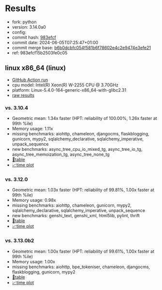 # Results

- fork: python
- version: 3.14.0a0
- config: 
- commit hash: [983efcf](https://github.com/python/cpython/commit/983efcf)
- commit date: 2024-06-05T07:25:47+01:00
- commit merge base: [b6b0dcbfc054f581b6f78602e4c2e9474e3efe21](https://github.com/python/cpython/commit/b6b0dcbfc054f581b6f78602e4c2e9474e3efe21)
- ref: 983efcf15b2503fe0c05

## linux x86_64 (linux)

- [GitHub Action run](https://github.com/faster-cpython/benchmarking/actions/runs/9423172789)
- cpu model: Intel(R) Xeon(R) W-2255 CPU @ 3.70GHz
- platform: Linux-5.4.0-164-generic-x86_64-with-glibc2.31
- [raw results](bm-20240605-linux-x86_64-python-983efcf15b2503fe0c05-3.14.0a0-983efcf.json)

### vs. 3.10.4

- Geometric mean: 1.34x faster (HPT: reliability of 100.00%, 1.26x faster at 99th %ile)
- Memory usage: 1.11x
- missing benchmarks: aiohttp, chameleon, djangocms, flaskblogging, gunicorn, mypy2, sqlalchemy_declarative, sqlalchemy_imperative, unpack_sequence
- new benchmarks: async_tree_cpu_io_mixed_tg, async_tree_io_tg, async_tree_memoization_tg, async_tree_none_tg
- [📄table](bm-20240605-linux-x86_64-python-983efcf15b2503fe0c05-3.14.0a0-983efcf-vs-3.10.4.md)
- [📈time plot](bm-20240605-linux-x86_64-python-983efcf15b2503fe0c05-3.14.0a0-983efcf-vs-3.10.4.svg)

### vs. 3.12.0

- Geometric mean: 1.03x faster (HPT: reliability of 99.81%, 1.00x faster at 99th %ile)
- Memory usage: 0.98x
- missing benchmarks: aiohttp, chameleon, gunicorn, mypy2, sqlalchemy_declarative, sqlalchemy_imperative, unpack_sequence
- new benchmarks: genshi_text, genshi_xml, html5lib, pylint, thrift
- [📄table](bm-20240605-linux-x86_64-python-983efcf15b2503fe0c05-3.14.0a0-983efcf-vs-3.12.0.md)
- [📈time plot](bm-20240605-linux-x86_64-python-983efcf15b2503fe0c05-3.14.0a0-983efcf-vs-3.12.0.svg)

### vs. 3.13.0b2

- Geometric mean: 1.00x faster (HPT: reliability of 99.61%, 1.00x faster at 99th %ile)
- Memory usage: 1.00x
- missing benchmarks: aiohttp, bpe_tokeniser, chameleon, djangocms, flaskblogging, gunicorn, mypy2
- [📄table](bm-20240605-linux-x86_64-python-983efcf15b2503fe0c05-3.14.0a0-983efcf-vs-3.13.0b2.md)
- [📈time plot](bm-20240605-linux-x86_64-python-983efcf15b2503fe0c05-3.14.0a0-983efcf-vs-3.13.0b2.svg)

